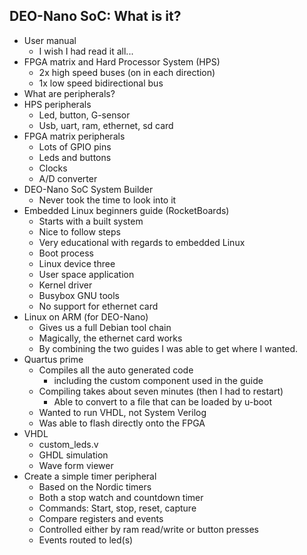 ## DEO-Nano SoC: What is it?

- User manual
  - I wish I had read it all...
- FPGA matrix and Hard Processor System (HPS)
  - 2x high speed buses (on in each direction)
  - 1x low speed bidirectional bus
- What are peripherals?
- HPS peripherals
  - Led, button, G-sensor
  - Usb, uart, ram, ethernet, sd card
- FPGA matrix peripherals
  - Lots of GPIO pins
  - Leds and buttons
  - Clocks
  - A/D converter
- DEO-Nano SoC System Builder
  - Never took the time to look into it
- Embedded Linux beginners guide (RocketBoards)
  - Starts with a built system
  - Nice to follow steps
  - Very educational with regards to embedded Linux
  - Boot process
  - Linux device three
  - User space application
  - Kernel driver
  - Busybox GNU tools
  - No support for ethernet card
- Linux on ARM (for DEO-Nano)
  - Gives us a full Debian tool chain
  - Magically, the ethernet card works
  - By combining the two guides I was able to get where I wanted.
- Quartus prime
  - Compiles all the auto generated code
    - including the custom component used in the guide
  - Compiling takes about seven minutes (then I had to restart)
    - Able to convert to a file that can be loaded by u-boot
  - Wanted to run VHDL, not System Verilog
  - Was able to flash directly onto the FPGA
- VHDL
  - custom\_leds.v
  - GHDL simulation
  - Wave form viewer
- Create a simple timer peripheral
  - Based on the Nordic timers
  - Both a stop watch and countdown timer
  - Commands: Start, stop, reset, capture
  - Compare registers and events
  - Controlled either by ram read/write or button presses
  - Events routed to led(s)


